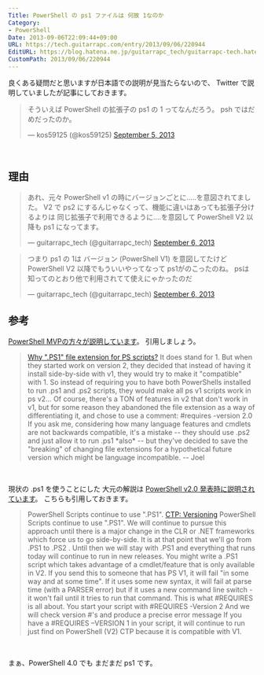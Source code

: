 ```yaml
---
Title: PowerShell の ps1 ファイルは 何故 1なのか
Category:
- PowerShell
Date: 2013-09-06T22:09:44+09:00
URL: https://tech.guitarrapc.com/entry/2013/09/06/220944
EditURL: https://blog.hatena.ne.jp/guitarrapc_tech/guitarrapc-tech.hatenablog.com/atom/entry/11696248318757675970
CustomPath: 2013/09/06/220944
---
```


<p>良くある疑問だと思いますが日本語での説明が見当たらないので、 Twitter で説明していましたが記事にしておきます。</p>
<blockquote class="twitter-tweet">
<p>そういえば PowerShell の拡張子の ps1 の 1 ってなんだろう。 psh ではだめだったのか。</p>
— kos59125 (@kos59125) <a href="https://twitter.com/kos59125/statuses/375764702145421312">September 5, 2013</a></blockquote>
<p> </p>
<h2>理由</h2>
<blockquote class="twitter-tweet">
<p>あれ、元々 PowerShell v1 の時にバージョンごとに.....を意図されてました。 V2 で ps2 にするんじゃなくって、機能に違いはあっても拡張子分けるよりは 同じ拡張子で利用できるように....を意図して PowerShell V2 以降も ps1 になってます。</p>
— guitarrapc_tech (@guitarrapc_tech) <a href="https://twitter.com/guitarrapc_tech/statuses/375796668781719552">September 6, 2013</a></blockquote>
<blockquote class="twitter-tweet">
<p>つまり ps1 の 1は バージョン (PowerShell V1) を意図してたけど PowerShell V2 以降でもういいやってなって ps1がのこったのね。 psは知ってのとおり他で利用されてて使えにゃかったのだ</p>
— guitarrapc_tech (@guitarrapc_tech) <a href="https://twitter.com/guitarrapc_tech/statuses/375797045707026432">September 6, 2013</a></blockquote>
<h2>参考</h2>
<p><a href="https://devblogs.microsoft.com/powershell/ctp-versioning">PowerShell MVPの方々が説明しています</a>。 引用しましょう。</p>
<blockquote><a href="https://groups.google.com/forum/#!topic/microsoft.public.windows.powershell/9rZosGOqodE" target="_blank">Why ".PS1" file extension for PS scripts?</a> It does stand for 1. But when they started work on version 2, they decided that instead of having it install side-by-side with v1, they would try to make it "compatible" with 1. So instead of requiring you to have both PowerShells installed to run .ps1 and .ps2 scripts, they would make all ps v1 scripts work in ps v2... Of course, there's a TON of features in v2 that don't work in v1, but for some reason they abandoned the file extension as a way of differentiating it, and chose to use a comment: #requires -version 2.0 If you ask me, considering how many language features and cmdlets are not backwards compatible, it's a mistake -- they should use .ps2 and just allow it to run .ps1 *also* -- but they've decided to save the "breaking" of changing file extensions for a hypothetical future version which might be language incompatible. -- Joel</blockquote>
<p> </p>
<p>現状の .ps1 を使うことにした 大元の解説は <a href="https://devblogs.microsoft.com/powershell/ctp-versioning">PowerShell v2.0 発表時に説明されています</a>。 こちらも引用しておきます。</p>
<blockquote>PowerShell Scripts continue to use ".PS1". <a href="http://blogs.msdn.com/b/powershell/archive/2007/11/02/ctp-versioning.aspx" target="_blank">CTP: Versioning</a> PowerShell Scripts continue to use ".PS1". We will continue to pursue this approach until there is a major change in the CLR or .NET frameworks which force us to go side-by-side. It is at that point that we'll go from .PS1 to .PS2 . Until then we will stay with .PS1 and everything that runs today will continue to run in new releases. You might write a .PS1 script which takes advantage of a cmdlet/feature that is only available in V2. If you send this to someone that has PS V1, it will fail "in some way and at some time". If it uses some new syntax, it will fail at parse time (with a PARSER error) but if it uses a new command line switch - it won't fail until it tries to run that command. This is what #REQUIRES is all about. You start your script with #REQUIRES -Version 2 And we will check version #'s and produce a precise error message If you have a #REQUIRES –VERSION 1 in your script, it will continue to run just find on PowerShell (V2) CTP because it is compatible with V1.</blockquote>
<p> </p>
<p>まぁ、PowerShell 4.0 でも まだまだ ps1 です。 </p>
